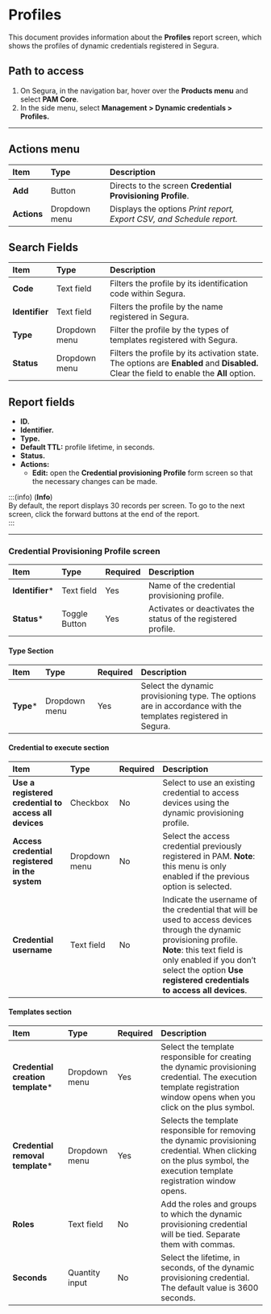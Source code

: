 # Profiles

This document provides information about the **Profiles** report screen, which shows the profiles of dynamic credentials registered in Segura.

## Path to access

1. On Segura, in the navigation bar, hover over the **Products menu** and select **PAM Core**.  
2. In the side menu, select **Management > Dynamic credentials > Profiles.**

---
## Actions menu

| **Item**  | **Type** | **Description** |
| :---- | :---- | :---- |
| **Add** | Button | Directs to the screen **Credential Provisioning Profile**. |
| **Actions** | Dropdown menu | Displays the options *Print report, Export CSV, and Schedule report.* |

## Search Fields

| **Item** | **Type** | **Description** |
| :---- | :---- | :---- |
| **Code** | Text field | Filters the profile by its identification code within Segura. |
| **Identifier** | Text field | Filters the profile by the name registered in Segura. |
| **Type** | Dropdown menu | Filter the profile by the types of templates registered with Segura. |
| **Status** | Dropdown menu | Filters the profile by its activation state. The options are **Enabled** and **Disabled.** Clear the field to enable the **All** option. |

## Report fields

* **ID.**  
* **Identifier.**  
* **Type.**  
* **Default TTL:** profile lifetime, in seconds.  
* **Status.**  
* **Actions:**  
  * **Edit:** open the **Credential provisioning Profile** form screen so that the necessary changes can be made.

:::(info) (**Info**)  
By default, the report displays 30 records per screen. To go to the next screen, click the forward buttons at the end of the report.  
:::

---
### Credential Provisioning Profile screen

| **Item** | **Type** | **Required** | **Description** |
| :---- | :---- | :---- | :---- |
| **Identifier*** | Text field | Yes | Name of the credential provisioning profile. |
| **Status*** | Toggle Button | Yes | Activates or deactivates the status of the registered profile. |

#### Type Section

| **Item** | **Type** | **Required** | **Description** |
| :---- | :---- | :---- | :---- |
| **Type***| Dropdown menu | Yes | Select the dynamic provisioning type. The options are in accordance with the templates registered in Segura. |

#### Credential to execute section

| **Item** | **Type** | **Required** | **Description** |
| :---- | :---- | :---- | :---- |
| **Use a registered credential to access all devices** | Checkbox | No | Select to use an existing credential to access devices using the dynamic provisioning profile. |
| **Access credential registered in the system** | Dropdown menu | No | Select the access credential previously registered in PAM. **Note**: this menu is only enabled if the previous option is selected. |
| **Credential username** | Text field | No | Indicate the username of the credential that will be used to access devices through the dynamic provisioning profile. **Note**: this text field is only enabled if you don’t select the option **Use registered credentials to access all devices**. |

#### Templates section

| **Item** | **Type** | **Required** | **Description** |
| :---- | :---- | :---- | :---- |
| **Credential creation template*** | Dropdown menu | Yes | Select the template responsible for creating the dynamic provisioning credential. The execution template registration window opens when you click on the plus symbol. |
| **Credential removal template*** | Dropdown menu | Yes | Selects the template responsible for removing the dynamic provisioning credential. When clicking on the plus symbol, the execution template registration window opens. |
| **Roles** | Text field | No | Add the roles and groups to which the dynamic provisioning credential will be tied. Separate them with commas. |
| **Seconds** | Quantity input | No | Select the lifetime, in seconds, of the dynamic provisioning credential. The default value is 3600 seconds. |
